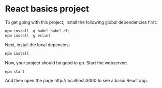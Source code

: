 # React basics project
To get going with this project, install the following global dependencies first:
```js
npm install -g babel babel-cli
npm install -g eslint
```

Next, install the local depencies:
```js
npm install
```

Now, your project should be good to go. Start the webserver:
```js
npm start
```

And then open the page http://localhost:3000 to see a basic React app.